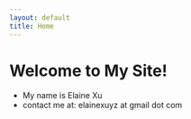 ```yaml
---
layout: default
title: Home
---
```


# Welcome to My Site!
- My name is Elaine Xu
- contact me at: elainexuyz at gmail dot com
